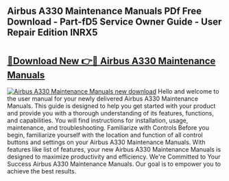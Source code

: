## Airbus A330 Maintenance Manuals PDf Free Download - Part-fD5 Service Owner Guide - User Repair Edition INRX5

# <h2><a href="http://bc7569.oget.top/?id=Airbus+A330+Maintenance+Manuals">🔗Download New 👉🔴 Airbus A330 Maintenance Manuals</a></h2>

[![Airbus A330 Maintenance Manuals new download](https://i.imgur.com/5g1atiW.png)](http://bc7569.oget.top/?id=Airbus+A330+Maintenance+Manuals)
Hello and welcome to the user manual for your newly delivered Airbus A330 Maintenance Manuals. This guide is designed to help you get started with your product and provide you with a thorough understanding of its features, functions, and capabilities. You will find instructions for installation, usage, maintenance, and troubleshooting. Familiarize with Controls Before you begin, familiarize yourself with the location and function of all control buttons and settings on your Airbus A330 Maintenance Manuals. With features like list of features, your new Airbus A330 Maintenance Manuals is designed to maximize productivity and efficiency. We're Committed to Your Success Airbus A330 Maintenance Manuals. Our goal is to empower you to achieve the best results.
